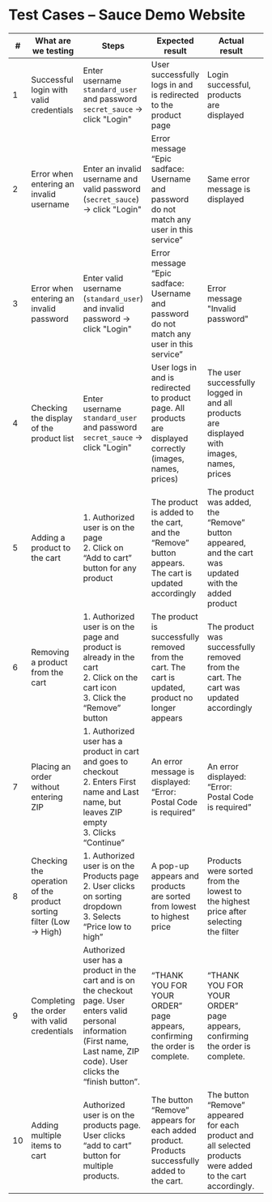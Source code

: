 
# Test Cases – Sauce Demo Website

| #  | What are we testing                                | Steps                                                                 | Expected result                                                                                         | Actual result                                                                                          | Status  |
|----|----------------------------------------------------|-----------------------------------------------------------------------|----------------------------------------------------------------------------------------------------------|----------------------------------------------------------------------------------------------------------|---------|
| 1  | Successful login with valid credentials            | Enter username `standard_user` and password `secret_sauce` → click "Login" | User successfully logs in and is redirected to the product page                                         | Login successful, products are displayed                                                                | PASSED  |
| 2  | Error when entering an invalid username            | Enter an invalid username and valid password (`secret_sauce`) → click "Login" | Error message “Epic sadface: Username and password do not match any user in this service”               | Same error message is displayed                                                                         | PASSED  |
| 3  | Error when entering an invalid password            | Enter valid username (`standard_user`) and invalid password → click "Login" | Error message “Epic sadface: Username and password do not match any user in this service”               | Error message "Invalid password"                                                                        | FAILED  |
| 4  | Checking the display of the product list           | Enter username `standard_user` and password `secret_sauce` → click "Login" | User logs in and is redirected to product page. All products are displayed correctly (images, names, prices) | The user successfully logged in and all products are displayed with images, names, prices               | PASSED  |
| 5  | Adding a product to the cart                       | 1. Authorized user is on the page  <br> 2. Click on “Add to cart” button for any product    | The product is added to the cart, and the “Remove” button appears. The cart is updated accordingly      | The product was added, the “Remove” button appeared, and the cart was updated with the added product                          | PASSED  |
| 6  | Removing a product from the cart                                | 1. Authorized user is on the page and product is already in the cart <br> 2. Click on the cart icon <br> 3. Click the “Remove” button | The product is successfully removed from the cart. The cart is updated, product no longer appears           | The product was successfully removed from the cart. The cart was updated accordingly                        | PASSED  |
| 7  | Placing an order without entering ZIP                           | 1. Authorized user has a product in cart and goes to checkout <br> 2. Enters First name and Last name, but leaves ZIP empty <br> 3. Clicks “Continue” | An error message is displayed: “Error: Postal Code is required”                                              | An error displayed: “Error: Postal Code is required”                                                        | PASSED  |
| 8  | Checking the operation of the product sorting filter (Low → High) | 1. Authorized user is on the Products page <br> 2. User clicks on sorting dropdown <br> 3. Selects “Price low to high”                     | A pop-up appears and products are sorted from lowest to highest price                                        | Products were sorted from the lowest to the highest price after selecting the filter                         | PASSED  |
|9| Сompleting the order with valid credentials |Authorized user has a product in the cart and is on the checkout page. User enters valid personal information (First name, Last name, ZIP code). User clicks the “finish button”.| “THANK YOU FOR YOUR ORDER” page appears, confirming the order is complete. | “THANK YOU FOR YOUR ORDER” page appears, confirming the order is complete. | PASSED |
|10| Adding multiple items to cart | Authorized user is on the products page. User clicks “add to cart” button for multiple products.| The button “Remove” appears for each added product. Products successfully added to the cart. | The button “Remove” appeared for each product and all selected products were added to the cart accordingly. | PASSED |
